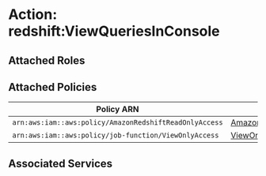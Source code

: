# Action: redshift:ViewQueriesInConsole

## Attached Roles

## Attached Policies

| Policy ARN | Policy Name |
|------------|-------------|
| `arn:aws:iam::aws:policy/AmazonRedshiftReadOnlyAccess` | [AmazonRedshiftReadOnlyAccess](../policies.md#amazonredshiftreadonlyaccess) |
| `arn:aws:iam::aws:policy/job-function/ViewOnlyAccess` | [ViewOnlyAccess](../policies.md#viewonlyaccess) |

## Associated Services

